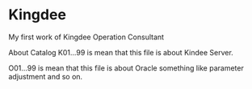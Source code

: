 # Kingdee
My first work of Kingdee Operation Consultant


About Catalog
K01...99 is mean that this file is about Kindee Server.

O01...99 is mean that this file is about Oracle something like parameter adjustment and so on.
